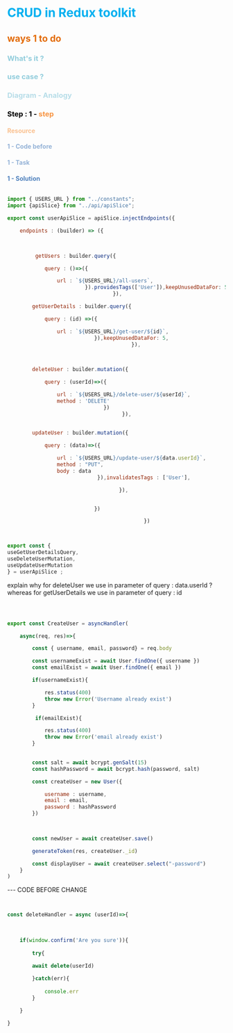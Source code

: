 # <font color="#00b0f0">CRUD in Redux toolkit</font> 

## <font color="#e36c09"> ways 1 to do</font>

### <font color="#92cddc">What's it ?</font>

### <font color="#92cddc">use case ?</font>

### <font color="#b7dde8">Diagram - Analogy</font>

### <font color=« #00000 »>Step : 1 -</font> <font color="#f79646"> step</font>

#### <font color="#fac08f">Resource</font>

#### <font color="#95b3d7">1 - Code before</font>

#### <font color="#95b3d7">1 - Task</font>

#### <font color="#4f81bd">1 - Solution</font>


```jsx

import { USERS_URL } from "../constants";
import {apiSlice} from "../api/apiSlice";

export const userApiSlice = apiSlice.injectEndpoints({

    endpoints : (builder) => ({

   

         getUsers : builder.query({

            query : ()=>({

                url : `${USERS_URL}/all-users`,
                         }).providesTags(['User']),keepUnusedDataFor: 5,
                                  }),

        getUserDetails : builder.query({

            query : (id) =>({

                url : `${USERS_URL}/get-user/${id}`,
                            }),keepUnusedDataFor: 5,
                                        }),
       


        deleteUser : builder.mutation({

            query : (userId)=>({

                url : `${USERS_URL}/delete-user/${userId}`,
                method : 'DELETE'
                               })
                                     }),

        
        updateUser : builder.mutation({

            query : (data)=>({

                url : `${USERS_URL}/update-user/${data.userId}`,
                method : "PUT",
                body : data
                             }),invalidatesTags : ['User'],

                                    }),


                            })

                                            })



export const {
useGetUserDetailsQuery,
useDeleteUserMutation,
useUpdateUserMutation
} = userApiSlice ;

```

explain why for deleteUser we use in parameter of query : data.userId ? whereas for getUserDetails we use in parameter of query : id


```jsx



export const CreateUser = asyncHandler(

    async(req, res)=>{

        const { username, email, password} = req.body

        const usernameExist = await User.findOne({ username })
        const emailExist = await User.findOne({ email })

        if(usernameExist){

            res.status(400)
            throw new Error('Username already exist')
        }

         if(emailExist){

            res.status(400)
            throw new Error('email already exist')
        }

     
        const salt = await bcrypt.genSalt(15)
        const hashPassword = await bcrypt.hash(password, salt)

        const createUser = new User({

            username : username,
            email : email,
            password : hashPassword
        })

    

        const newUser = await createUser.save()

        generateToken(res, createUser._id)

        const displayUser = await createUser.select("-password")
    }
)

```


--- CODE BEFORE CHANGE

```jsx


const deleteHandler = async (userId)=>{

  
    
    if(window.confirm('Are you sure')){
        
        try{

        await delete(userId)
           
        }catch(err){
    
            console.err
        }

    }

}
```


